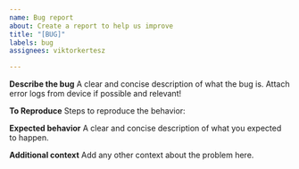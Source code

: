 ```yaml
---
name: Bug report
about: Create a report to help us improve
title: "[BUG]"
labels: bug
assignees: viktorkertesz

---
```


**Describe the bug**
A clear and concise description of what the bug is. Attach error logs from device if possible and relevant!

**To Reproduce**
Steps to reproduce the behavior:

**Expected behavior**
A clear and concise description of what you expected to happen.

**Additional context**
Add any other context about the problem here.
